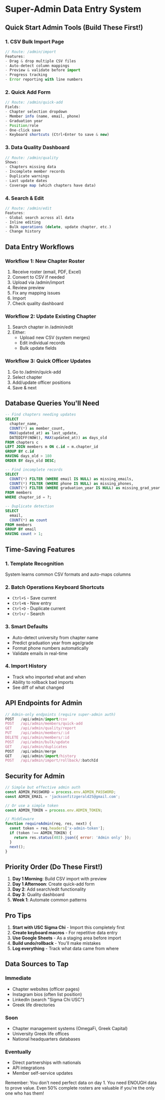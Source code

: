 # Super-Admin Data Entry System

## Quick Start Admin Tools (Build These First!)

### 1. CSV Bulk Import Page
```javascript
// Route: /admin/import
Features:
- Drag & drop multiple CSV files
- Auto-detect column mappings
- Preview & validate before import
- Progress tracking
- Error reporting with line numbers
```

### 2. Quick Add Form
```javascript
// Route: /admin/quick-add
Fields:
- Chapter selection dropdown
- Member info (name, email, phone)
- Graduation year
- Position/role
- One-click save
- Keyboard shortcuts (Ctrl+Enter to save & new)
```

### 3. Data Quality Dashboard
```javascript
// Route: /admin/quality
Shows:
- Chapters missing data
- Incomplete member records
- Duplicate warnings
- Last update dates
- Coverage map (which chapters have data)
```

### 4. Search & Edit
```javascript
// Route: /admin/edit
Features:
- Global search across all data
- Inline editing
- Bulk operations (delete, update chapter, etc.)
- Change history
```

## Data Entry Workflows

### Workflow 1: New Chapter Roster
1. Receive roster (email, PDF, Excel)
2. Convert to CSV if needed
3. Upload via /admin/import
4. Review preview
5. Fix any mapping issues
6. Import
7. Check quality dashboard

### Workflow 2: Update Existing Chapter
1. Search chapter in /admin/edit
2. Either:
   - Upload new CSV (system merges)
   - Edit individual records
   - Bulk update fields

### Workflow 3: Quick Officer Updates
1. Go to /admin/quick-add
2. Select chapter
3. Add/update officer positions
4. Save & next

## Database Queries You'll Need

```sql
-- Find chapters needing updates
SELECT
  chapter_name,
  COUNT(*) as member_count,
  MAX(updated_at) as last_update,
  DATEDIFF(NOW(), MAX(updated_at)) as days_old
FROM chapters c
LEFT JOIN members m ON c.id = m.chapter_id
GROUP BY c.id
HAVING days_old > 180
ORDER BY days_old DESC;

-- Find incomplete records
SELECT
  COUNT(*) FILTER (WHERE email IS NULL) as missing_emails,
  COUNT(*) FILTER (WHERE phone IS NULL) as missing_phones,
  COUNT(*) FILTER (WHERE graduation_year IS NULL) as missing_grad_year
FROM members
WHERE chapter_id = ?;

-- Duplicate detection
SELECT
  email,
  COUNT(*) as count
FROM members
GROUP BY email
HAVING count > 1;
```

## Time-Saving Features

### 1. Template Recognition
System learns common CSV formats and auto-maps columns

### 2. Batch Operations Keyboard Shortcuts
- `Ctrl+S` - Save current
- `Ctrl+N` - New entry
- `Ctrl+D` - Duplicate current
- `Ctrl+/` - Search

### 3. Smart Defaults
- Auto-detect university from chapter name
- Predict graduation year from age/grade
- Format phone numbers automatically
- Validate emails in real-time

### 4. Import History
- Track who imported what and when
- Ability to rollback bad imports
- See diff of what changed

## API Endpoints for Admin

```typescript
// Admin-only endpoints (require super-admin auth)
POST   /api/admin/import/csv
POST   /api/admin/members/quick-add
GET    /api/admin/quality/report
PUT    /api/admin/members/:id
DELETE /api/admin/members/:id
POST   /api/admin/bulk/update
GET    /api/admin/duplicates
POST   /api/admin/merge
GET    /api/admin/import/history
POST   /api/admin/import/rollback/:batchId
```

## Security for Admin

```javascript
// Simple but effective admin auth
const ADMIN_PASSWORD = process.env.ADMIN_PASSWORD;
const ADMIN_EMAIL = 'jacksonfitzgerald25@gmail.com';

// Or use a simple token
const ADMIN_TOKEN = process.env.ADMIN_TOKEN;

// Middleware
function requireAdmin(req, res, next) {
  const token = req.headers['x-admin-token'];
  if (token !== ADMIN_TOKEN) {
    return res.status(403).json({ error: 'Admin only' });
  }
  next();
}
```

## Priority Order (Do These First!)

1. **Day 1 Morning**: Build CSV import with preview
2. **Day 1 Afternoon**: Create quick-add form
3. **Day 2**: Add search/edit functionality
4. **Day 3**: Quality dashboard
5. **Week 1**: Automate common patterns

## Pro Tips

1. **Start with USC Sigma Chi** - Import this completely first
2. **Create keyboard macros** - For repetitive data entry
3. **Use Google Sheets** - As a staging area before import
4. **Build undo/rollback** - You'll make mistakes
5. **Log everything** - Track what data came from where

## Data Sources to Tap

### Immediate
- Chapter websites (officer pages)
- Instagram bios (often list position)
- LinkedIn (search "Sigma Chi USC")
- Greek life directories

### Soon
- Chapter management systems (OmegaFi, Greek Capital)
- University Greek life offices
- National headquarters databases

### Eventually
- Direct partnerships with nationals
- API integrations
- Member self-service updates

Remember: You don't need perfect data on day 1. You need ENOUGH data to prove value. Even 50% complete rosters are valuable if you're the only one who has them!